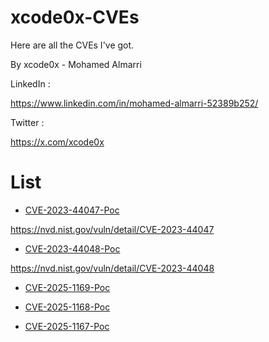 # xcode0x-CVEs
Here are all the CVEs I've got.

By xcode0x - Mohamed Almarri 

LinkedIn : 

https://www.linkedin.com/in/mohamed-almarri-52389b252/

Twitter :

https://x.com/xcode0x

# List 
- [CVE-2023-44047-Poc](https://github.com/xcodeOn1/xcode0x-CVEs/blob/main/CVE/CVE-2023-44047.md)
  
https://nvd.nist.gov/vuln/detail/CVE-2023-44047
- [CVE-2023-44048-Poc](https://github.com/xcodeOn1/xcode0x-CVEs/blob/main/CVE/CVE-2023-44048.md)
  
https://nvd.nist.gov/vuln/detail/CVE-2023-44048

- [CVE-2025-1169-Poc](https://nvd.nist.gov/vuln/detail/CVE-2025-1169)

- [CVE-2025-1168-Poc](https://nvd.nist.gov/vuln/detail/CVE-2025-1168)

- [CVE-2025-1167-Poc](https://nvd.nist.gov/vuln/detail/CVE-2025-1167)
